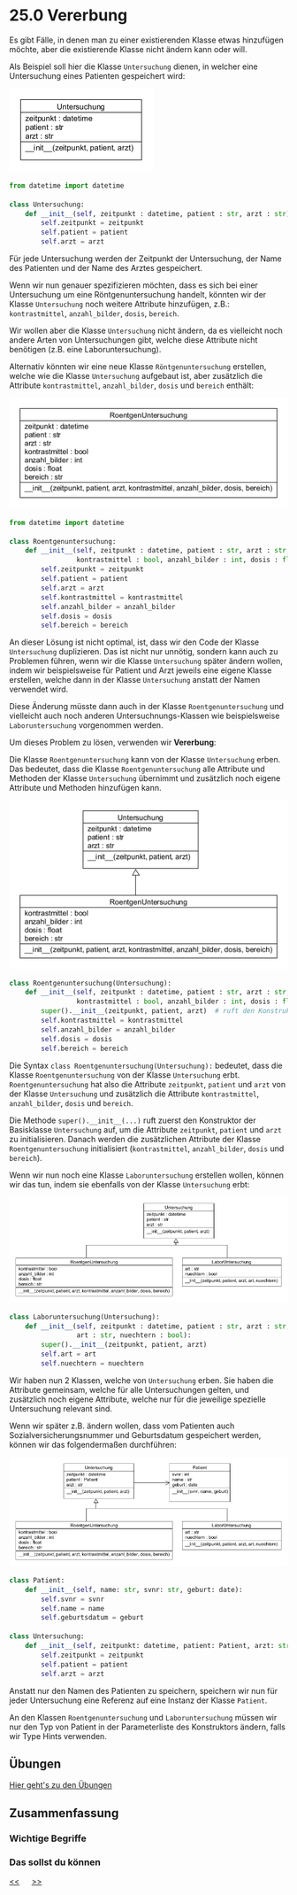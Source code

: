 # 25.0 Vererbung

Es gibt Fälle, in denen man zu einer existierenden Klasse
etwas hinzufügen möchte,
aber die existierende Klasse nicht ändern kann oder will.

Als Beispiel soll hier die Klasse `Untersuchung` dienen,
in welcher eine Untersuchung eines Patienten
gespeichert wird:

![Untersuchung](../img/25.0/untersuchung.png)

```python
from datetime import datetime

class Untersuchung:
    def __init__(self, zeitpunkt : datetime, patient : str, arzt : str):
        self.zeitpunkt = zeitpunkt
        self.patient = patient
        self.arzt = arzt
```

Für jede Untersuchung werden der Zeitpunkt der Untersuchung,
der Name des Patienten und der Name des Arztes gespeichert.

Wenn wir nun genauer spezifizieren möchten,
dass es sich bei einer Untersuchung um eine Röntgenuntersuchung handelt,
könnten wir der Klasse `Untersuchung` noch weitere Attribute hinzufügen,
z.B.: `kontrastmittel`, `anzahl_bilder`, `dosis`, `bereich`.

Wir wollen aber die Klasse `Untersuchung` nicht ändern,
da es vielleicht noch andere Arten von Untersuchungen gibt,
welche diese Attribute nicht benötigen (z.B. eine Laboruntersuchung).

Alternativ könnten wir eine neue Klasse `Röntgenuntersuchung` erstellen,
welche wie die Klasse `Untersuchung` aufgebaut ist,
aber zusätzlich die Attribute `kontrastmittel`, 
`anzahl_bilder`, `dosis` und `bereich` enthält:

![RoentgenUntersuchung](../img/25.0/roentgen_untersuchung.png)

```python
from datetime import datetime

class Roentgenuntersuchung:
    def __init__(self, zeitpunkt : datetime, patient : str, arzt : str,
                 kontrastmittel : bool, anzahl_bilder : int, dosis : float, bereich : str):
        self.zeitpunkt = zeitpunkt
        self.patient = patient
        self.arzt = arzt
        self.kontrastmittel = kontrastmittel
        self.anzahl_bilder = anzahl_bilder
        self.dosis = dosis
        self.bereich = bereich
```

An dieser Lösung ist nicht optimal,
ist, dass wir den Code der Klasse `Untersuchung` duplizieren.
Das ist nicht nur unnötig,
sondern kann auch zu Problemen führen,
wenn wir die Klasse `Untersuchung` später ändern wollen,
indem wir beispielsweise für Patient und Arzt
jeweils eine eigene Klasse erstellen,
welche dann in der Klasse `Untersuchung` 
anstatt der Namen verwendet wird.

Diese Änderung müsste dann auch in der Klasse `Roentgenuntersuchung`
und vielleicht auch noch anderen Untersuchnungs-Klassen wie
beispielsweise `Laboruntersuchung` vorgenommen werden.

Um dieses Problem zu lösen, verwenden wir **Vererbung**:

Die Klasse `Roentgenuntersuchung` kann von der Klasse `Untersuchung` erben.
Das bedeutet, dass die Klasse `Roentgenuntersuchung`
alle Attribute und Methoden der Klasse `Untersuchung` übernimmt
und zusätzlich noch eigene Attribute und Methoden hinzufügen kann.

![Vererbung](../img/25.0/vererbung.png)

```python
class Roentgenuntersuchung(Untersuchung):
    def __init__(self, zeitpunkt : datetime, patient : str, arzt : str,
                 kontrastmittel : bool, anzahl_bilder : int, dosis : float, bereich : str):
        super().__init__(zeitpunkt, patient, arzt)  # ruft den Konstruktor der Basisklasse auf
        self.kontrastmittel = kontrastmittel
        self.anzahl_bilder = anzahl_bilder
        self.dosis = dosis
        self.bereich = bereich
```

Die Syntax `class Roentgenuntersuchung(Untersuchung):` bedeutet,
dass die Klasse `Roentgenuntersuchung` von der Klasse `Untersuchung` erbt.
`Roentgenuntersuchung` hat also die Attribute
`zeitpunkt`, `patient` und `arzt` von der Klasse `Untersuchung`
und zusätzlich die Attribute 
`kontrastmittel`, `anzahl_bilder`, `dosis` und `bereich`.

Die Methode `super().__init__(...)` 
ruft zuerst den Konstruktor der Basisklasse `Untersuchung` auf,
um die Attribute `zeitpunkt`, `patient` und `arzt` zu initialisieren.
Danach werden die zusätzlichen Attribute der Klasse `Roentgenuntersuchung`
initialisiert (`kontrastmittel`, `anzahl_bilder`, `dosis` und `bereich`).

Wenn wir nun noch eine Klasse `Laboruntersuchung` erstellen wollen,
können wir das tun, indem sie ebenfalls von der Klasse `Untersuchung` erbt:

![Laboruntersuchung](../img/25.0/labor_untersuchung.png)

```python
class Laboruntersuchung(Untersuchung):
    def __init__(self, zeitpunkt : datetime, patient : str, arzt : str,
                 art : str, nuechtern : bool):
        super().__init__(zeitpunkt, patient, arzt)
        self.art = art
        self.nuechtern = nuechtern
```

Wir haben nun 2 Klassen, welche von `Untersuchung` erben.
Sie haben die Attribute gemeinsam, welche für alle Untersuchungen gelten,
und zusätzlich noch eigene Attribute, 
welche nur für die jeweilige spezielle Untersuchung relevant sind.

Wenn wir später z.B. ändern wollen, dass vom Patienten auch
Sozialversicherungsnummer und Geburtsdatum 
gespeichert werden, können wir das folgendermaßen durchführen:

![Vererbung komplett](../img/25.0/vererbung_komplett.png)

```python
class Patient:
    def __init__(self, name: str, svnr: str, geburt: date):
        self.svnr = svnr
        self.name = name
        self.geburtsdatum = geburt
        
class Untersuchung:
    def __init__(self, zeitpunkt: datetime, patient: Patient, arzt: str):
        self.zeitpunkt = zeitpunkt
        self.patient = patient
        self.arzt = arzt
```

Anstatt nur den Namen des Patienten zu speichern,
speichern wir nun für jeder Untersuchung
eine Referenz auf eine Instanz der Klasse `Patient`.

An den Klassen `Roentgenuntersuchung` und `Laboruntersuchung`
müssen wir nur den Typ von Patient in der Parameterliste
des Konstruktors ändern, falls wir Type Hints verwenden.


## Übungen
[Hier geht's zu den Übungen](../uebungen/UE_25.0_Vererbung.md)

## Zusammenfassung

### Wichtige Begriffe


### Das sollst du können


[<<](24.0_Referenzen.md) &emsp; [>>](#)